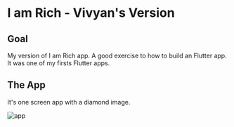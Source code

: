 # I am Rich - Vivyan's Version 

## Goal
My version of I am Rich app. A good exercise to how to build an Flutter app. It was one of my firsts Flutter apps.

## The App
It's one screen app with a diamond image.

![app](https://ibb.co/CKYVB8S)
